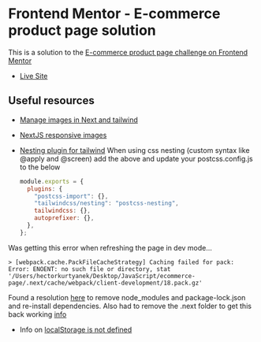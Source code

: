 # Frontend Mentor - E-commerce product page solution

This is a solution to the [E-commerce product page challenge on Frontend Mentor](https://www.frontendmentor.io/challenges/ecommerce-product-page-UPsZ9MJp6)

- [Live Site](https://ecommerce-page-gold.vercel.app/)

## Useful resources

- [Manage images in Next and tailwind](https://stackoverflow.com/questions/72069858/next-image-shrinking-inside-flexbox-with-tailwind)

- [NextJS responsive images](https://dev.to/felixhaeberle/responsive-fix-for-the-next-js-image-component-1351)

- [Nesting plugin for tailwind](https://tailwindcss.com/docs/using-with-preprocessors#nesting)
  When using css nesting (custom syntax like @apply and @screen) add the above and update your postcss.config.js to the below

  ```javascript
  module.exports = {
    plugins: {
      "postcss-import": {},
      "tailwindcss/nesting": "postcss-nesting",
      tailwindcss: {},
      autoprefixer: {},
    },
  };
  ```

Was getting this error when refreshing the page in dev mode...

```
> [webpack.cache.PackFileCacheStrategy] Caching failed for pack: Error: ENOENT: no such file or directory, stat '/Users/hectorkurtyanek/Desktop/JavaScript/ecommerce-page/.next/cache/webpack/client-development/18.pack.gz'
```

Found a resolution [here](https://github.com/vercel/next.js/issues/47394) to remove node_modules and package-lock.json and re-install dependencies. Also had to remove the .next folder to get this back working [info](https://stackoverflow.com/questions/73306304/w-webpack-cache-packfilecachestrategy-caching-failed-for-pack-error-unable)

- Info on [localStorage is not defined](https://medium.com/@zamin_mirzad/how-to-fix-localstorage-is-not-defined-in-next-js-b237498d12ce)
